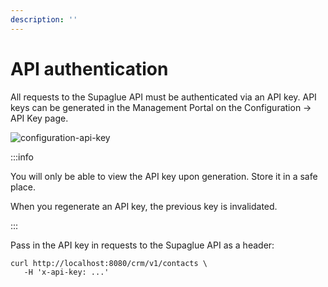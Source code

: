 ```yaml
---
description: ''
---
```


# API authentication

All requests to the Supaglue API must be authenticated via an API key. API keys can be generated in the Management Portal on the Configuration -> API Key page.

![configuration-api-key](/img/configuration-api-key.png)

:::info

You will only be able to view the API key upon generation. Store it in a safe place.

When you regenerate an API key, the previous key is invalidated.

:::

Pass in the API key in requests to the Supaglue API as a header:

```curl
curl http://localhost:8080/crm/v1/contacts \ 
   -H 'x-api-key: ...'
```
